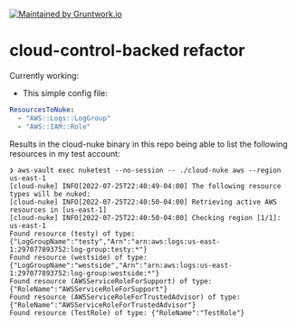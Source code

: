 [![Maintained by Gruntwork.io](https://img.shields.io/badge/maintained%20by-gruntwork.io-%235849a6.svg)](https://gruntwork.io/?ref=repo_cloud_nuke)

# cloud-control-backed refactor

Currently working: 

- This simple config file: 

```yaml
ResourcesToNuke: 
  - "AWS::Logs::LogGroup"
  - "AWS::IAM::Role"

```

Results in the cloud-nuke binary in this repo being able to list the following resources in my test account:

```
❯ aws-vault exec nuketest --no-session -- ./cloud-nuke aws --region us-east-1
[cloud-nuke] INFO[2022-07-25T22:40:49-04:00] The following resource types will be nuked:
[cloud-nuke] INFO[2022-07-25T22:40:50-04:00] Retrieving active AWS resources in [us-east-1]
[cloud-nuke] INFO[2022-07-25T22:40:50-04:00] Checking region [1/1]: us-east-1
Found resource (testy) of type: {"LogGroupName":"testy","Arn":"arn:aws:logs:us-east-1:297077893752:log-group:testy:*"}
Found resource (westside) of type: {"LogGroupName":"westside","Arn":"arn:aws:logs:us-east-1:297077893752:log-group:westside:*"}
Found resource (AWSServiceRoleForSupport) of type: {"RoleName":"AWSServiceRoleForSupport"}
Found resource (AWSServiceRoleForTrustedAdvisor) of type: {"RoleName":"AWSServiceRoleForTrustedAdvisor"}
Found resource (TestRole) of type: {"RoleName":"TestRole"}
```



